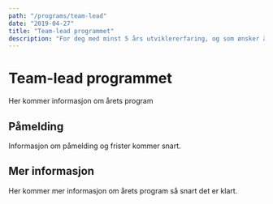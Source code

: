 ```yaml
---
path: "/programs/team-lead"
date: "2019-04-27"
title: "Team-lead programmet"
description: "For deg med minst 5 års utviklererfaring, og som ønsker å ta en faglig lederrolle, samt utvikle og følge opp et teknisk team."
---
```


# Team-lead programmet

Her kommer informasjon om årets program

## Påmelding

Informasjon om påmelding og frister kommer snart.

## Mer informasjon

Her kommer mer informasjon om årets program så snart det er klart.

